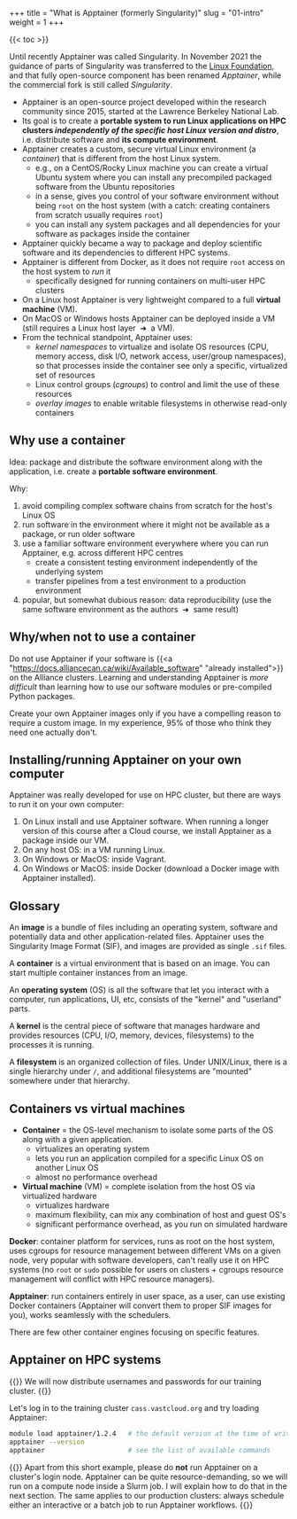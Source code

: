 +++
title = "What is Apptainer (formerly Singularity)"
slug = "01-intro"
weight = 1
+++

{{< toc >}}

<!-- Paul Preney on 2022-Dec-19: For a course, describe how to use Apptainer v1.0. In January I will be -->
<!-- teaching an Apptainer course. I will focus on v1.0 features and methodology. As you've seen Apptainer v1.1 has -->
<!-- issues with "fakeroot" related things and IMHO such is not completely ready for normal users. -->

<!-- What would I recommend on how to best build a container? I strongly recommend using one's own computer where -->
<!-- one has root access, a virtual machine where one has root access, one's own cloud instance where one has root -->
<!-- access, etc. and avoid using directly or indirectly any non-local disk space (i.e., avoid NFS and lustre and -->
<!-- the Apptainer docs say this too). Yes I know this isn't ideal or what everyone wants to hear. Building on -->
<!-- networked disk space is unwise because of two reasons: stuff like this -->
<!-- https://apptainer.org/docs/admin/1.1/installation.html#lustre-gpfs (NFS isn't much better -->
<!-- https://apptainer.org/docs/admin/1.1/installation.html#nfs ) and Apptainer reads and writes a LOT of space -->
<!-- which all much be transferred over the network in order to build images. Building without root is unwise -->
<!-- (IMHO) because --fakeroot can work but in my experience it won't always work whereas using sudo -->
<!-- will. Guaranteed results are way better than flaky results. -->

<!-- Can some images be built as a user? Sure -- but the larger these images are, it seems the greater the chances -->
<!-- things won't work out especially on our clusters (as one is typically using NFS or Lustre -- and it is at -->
<!-- least very slow-to-build even if it does work, or, fails after a waiting a long time). Worse users have no -->
<!-- idea how big the images will be that they are building really. Small images will typically build. Increasingly -->
<!-- larger images increasingly encounter issues. Sigh. (edited) -->

Until recently Apptainer was called Singularity. In November 2021 the guidance of parts of Singularity was
transferred to the [Linux Foundation](https://www.linuxfoundation.org), and that fully open-source component
has been renamed *Apptainer*, while the commercial fork is still called *Singularity*.

- Apptainer is an open-source project developed within the research community since 2015, started at the
  Lawrence Berkeley National Lab.
- Its goal is to create a **portable system to run Linux applications on HPC clusters *independently of the
  specific host Linux version and distro***, i.e. distribute software and **its compute environment**.
- Apptainer creates a custom, secure virtual Linux environment (a *container*) that is different from the host
  Linux system.
  - e.g., on a CentOS/Rocky Linux machine you can create a virtual Ubuntu system where you can install any
    precompiled packaged software from the Ubuntu repositories
  - in a sense, gives you control of your software environment without being `root` on the host system (with a
    catch: creating containers from scratch usually requires `root`)
  - you can install any system packages and all dependencies for your software as packages inside the container
- Apptainer quickly became a way to package and deploy scientific software and its dependencies to different
  HPC systems.
- Apptainer is different from Docker, as it does not require `root` access on the host system to *run* it
  - specifically designed for running containers on multi-user HPC clusters
- On a Linux host Apptainer is very lightweight compared to a full **virtual machine** (VM).
- On MacOS or Windows hosts Apptainer can be deployed inside a VM (still requires a Linux host layer
  &nbsp;➜&nbsp; a VM).
- From the technical standpoint, Apptainer uses:
  - *kernel namespaces* to virtualize and isolate OS resources (CPU, memory access, disk I/O, network access,
    user/group namespaces), so that processes inside the container see only a specific, virtualized set of
    resources
  - Linux control groups (*cgroups*) to control and limit the use of these resources
  - *overlay images* to enable writable filesystems in otherwise read-only containers

## Why use a container

Idea: package and distribute the software environment along with the application, i.e. create a **portable
software environment**.

Why:
1. avoid compiling complex software chains from scratch for the host's Linux OS
1. run software in the environment where it might not be available as a package, or run older software
1. use a familiar software environment everywhere where you can run Apptainer, e.g. across different HPC centres
   - create a consistent testing environment independently of the underlying system
   - transfer pipelines from a test environment to a production environment
1. popular, but somewhat dubious reason: data reproducibility (use the same software environment as the
   authors &nbsp;➜&nbsp; same result)

## Why/when not to use a container

Do not use Apptainer if your software is
{{<a "https://docs.alliancecan.ca/wiki/Available_software" "already installed">}} on the Alliance
clusters. Learning and understanding Apptainer is *more difficult* than learning how to use our software modules
or pre-compiled Python packages.

Create your own Apptainer images only if you have a compelling reason to require a custom image. In my
experience, 95% of those who think they need one actually don't.

## Installing/running Apptainer on your own computer

Apptainer was really developed for use on HPC cluster, but there are ways to run it on your own computer:

1. On Linux install and use Apptainer software. When running a longer version of this course after a Cloud
   course, we install Apptainer as a package inside our VM.
1. On any host OS: in a VM running Linux.
1. On Windows or MacOS: inside Vagrant.
1. On Windows or MacOS: inside Docker (download a Docker image with Apptainer installed).

## Glossary

An **image** is a bundle of files including an operating system, software and potentially data and other
application-related files. Apptainer uses the Singularity Image Format (SIF), and images are provided as
single `.sif` files.

A **container** is a virtual environment that is based on an image. You can start multiple container instances
from an image.

An **operating system** (OS) is all the software that let you interact with a computer, run applications, UI,
etc, consists of the "kernel" and "userland" parts.

A **kernel** is the central piece of software that manages hardware and provides resources (CPU, I/O, memory,
devices, filesystems) to the processes it is running.

A **filesystem** is an organized collection of files. Under UNIX/Linux, there is a single hierarchy under `/`,
and additional filesystems are "mounted" somewhere under that hierarchy.

## Containers vs virtual machines

- **Container** = the OS-level mechanism to isolate some parts of the OS along with a given application.
  - virtualizes an operating system
  - lets you run an application compiled for a specific Linux OS on another Linux OS
  - almost no performance overhead
- **Virtual machine** (VM) = complete isolation from the host OS via virtualized hardware
  - virtualizes hardware
  - maximum flexibility, can mix any combination of host and guest OS's
  - significant performance overhead, as you run on simulated hardware

**Docker**: container platform for services, runs as root on the host system, uses cgroups for resource
management between different VMs on a given node, very popular with software developers, can't really use it
on HPC systems (no `root` or `sudo` possible for users on clusters + cgroups resource management will conflict
with HPC resource managers).

**Apptainer**: run containers entirely in user space, as a user, can use existing Docker containers (Apptainer
will convert them to proper SIF images for you), works seamlessly with the schedulers.

There are few other container engines focusing on specific features.






## Apptainer on HPC systems

{{<note>}}
We will now distribute usernames and passwords for our training cluster.
{{</note>}}

Let's log in to the training cluster `cass.vastcloud.org` and try loading Apptainer:

```sh
module load apptainer/1.2.4   # the default version at the time of writing
apptainer --version
apptainer                     # see the list of available commands
```

{{<note>}}
Apart from this short example, please do <b>not</b> run Apptainer on a cluster's login node. Apptainer can be
quite resource-demanding, so we will run on a compute node inside a Slurm job. I will explain how to do that
in the next section. The same applies to our production clusters: always schedule either an interactive or a
batch job to run Apptainer workflows.
{{</note>}}




<!-- {{<a "link" "text">}} -->

